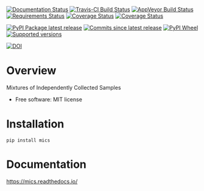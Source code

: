 [![Documentation Status](https://readthedocs.org/projects/mics/badge/?style=flat)](https://readthedocs.org/projects/mics)
[![Travis-CI Build Status](https://travis-ci.org/craabreu/mics.svg?branch=master)](https://travis-ci.org/craabreu/mics)
[![AppVeyor Build Status](https://ci.appveyor.com/api/projects/status/github/craabreu/mics?branch=master&svg=true)](https://ci.appveyor.com/project/craabreu/mics)
[![Requirements Status](https://requires.io/github/craabreu/mics/requirements.svg?branch=master)](https://requires.io/github/craabreu/mics/requirements/?branch=master)
[![Coverage Status](https://coveralls.io/repos/craabreu/mics/badge.svg?branch=master&service=github)](https://coveralls.io/r/craabreu/mics)
[![Coverage Status](https://codecov.io/github/craabreu/mics/coverage.svg?branch=master)](https://codecov.io/github/craabreu/mics)

[![PyPI Package latest release](https://img.shields.io/pypi/v/mics.svg)](https://pypi.python.org/pypi/mics)
[![Commits since latest release](https://img.shields.io/github/commits-since/craabreu/mics/v0.2.0.svg)](https://github.com/craabreu/mics/compare/v0.2.0...master)
[![PyPI Wheel](https://img.shields.io/pypi/wheel/mics.svg)](https://pypi.python.org/pypi/mics)
[![Supported versions](https://img.shields.io/pypi/pyversions/mics.svg)](https://pypi.python.org/pypi/mics)

[![DOI](https://zenodo.org/badge/DOI/10.5281/zenodo.1244233.svg)](https://doi.org/10.5281/zenodo.1244233)

Overview
========

Mixtures of Independently Collected Samples

* Free software: MIT license

Installation
============

    pip install mics

Documentation
=============

https://mics.readthedocs.io/
